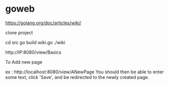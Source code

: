 # goweb

https://golang.org/doc/articles/wiki/


clone project 

cd src
go build wiki.go
./wiki

http://IP:8080/view/Basics

To Add new page 

ex : http://localhost:8080/view/ANewPage   You should then be able to enter some text, click 'Save', and be redirected to the newly created page.
